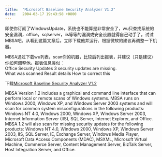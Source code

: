 ```yaml
---
title:  "Microsoft Baseline Security Analyzer V1.2"
date:   2004-03-17 19:43:58 +0800
---
```


即使你订阅了WindowsUpdate，系统也不能算是非常安全了，wu只查找系统的安全漏洞，office，sqlserver，iis等等的漏洞或安全设置就得自己动手了。试试MBSA吧。从看到这篇文章后，立即下载他并运行，根据微软的建议再调整一下机器。  

MBSA通过下载wu列表，scan你的机器，比较后列出报表，并建议（只是建议）你如何调整他。报表信息类似：  
Office Security Updates 3 security updates are missing.   
What was scanned Result details How to correct this   

下载[Microsoft Baseline Security Analyzer V1.2](http://www.microsoft.com/technet/security/tools/mbsahome.mspx)  

MBSA Version 1.2 includes a graphical and command line interface that can perform local or remote scans of Windows systems. MBSA runs on Windows 2000, Windows XP, and Windows Server 2003 systems and will scan for common system misconfigurations in the following products: Windows NT 4.0, Windows 2000, Windows XP, Windows Server 2003, Internet Information Server (IIS), SQL Server, Internet Explorer, and Office. MBSA 1.2 will also scan for missing security updates for the following products: Windows NT 4.0, Windows 2000, Windows XP, Windows Server 2003, IIS, SQL Server, IE, Exchange Server, Windows Media Player, Microsoft Data Access Components (MDAC), MSXML, Microsoft Virtual Machine, Commerce Server, Content Management Server, BizTalk Server, Host Integration Server, and Office.  

